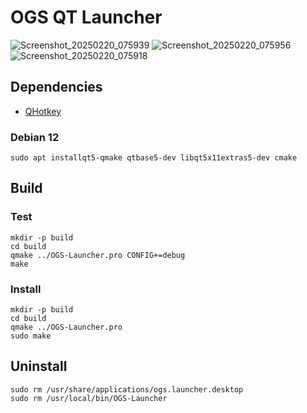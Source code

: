 # OGS QT Launcher

![Screenshot_20250220_075939](https://github.com/user-attachments/assets/d0444a43-51e6-497f-b28e-2bce25f90c5c)
![Screenshot_20250220_075956](https://github.com/user-attachments/assets/dcdb11fa-f334-4b11-8a5f-50ca2ed93aed)
![Screenshot_20250220_075918](https://github.com/user-attachments/assets/c35b4b3d-96a6-4004-965e-7bb04302c078)


## Dependencies

- [QHotkey](https://github.com/Skycoder42/QHotkey/tree/bb630252684d3556b79ac7a521616692f348fcf7)

### Debian 12

```sudo apt installqt5-qmake qtbase5-dev libqt5x11extras5-dev cmake```


## Build 

### Test
```
mkdir -p build
cd build
qmake ../OGS-Launcher.pro CONFIG+=debug
make
```
### Install
```
mkdir -p build
cd build
qmake ../OGS-Launcher.pro
sudo make
```

## Uninstall
```
sudo rm /usr/share/applications/ogs.launcher.desktop
sudo rm /usr/local/bin/OGS-Launcher
```
